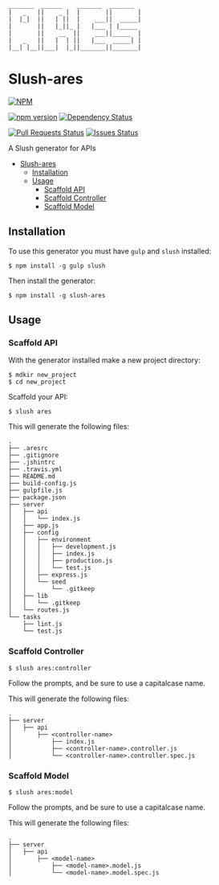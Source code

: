 ```
_______  ______    _______  _______
|   _   ||    _ |  |       ||       |
|  |_|  ||   | ||  |    ___||  _____|
|       ||   |_||_ |   |___ | |_____
|       ||    __  ||    ___||_____  |
|   _   ||   |  | ||   |___  _____| |
|__| |__||___|  |_||_______||_______|

```

Slush-ares
============

[![NPM](https://nodei.co/npm/slush-ares.png?downloads=true&downloadRank=true&stars=true)](https://npmjs.com/package/slush-ares)

[![npm version](https://badge.fury.io/js/slush-ares.svg)](http://badge.fury.io/js/slush-ares)
[![Dependency Status](https://david-dm.org/prestonvanloon/slush-ares.svg)](https://david-dm.org/prestonvanloon/slush-ares)

[![Pull Requests Status](http://issuestats.com/github/prestonvanloon/slush-ares/badge/pr?style=flat)](http://issuestats.com/github/prestonvanloon/slush-ares/badge/pr?style=flat)
[![Issues Status](http://issuestats.com/github/prestonvanloon/slush-ares/badge/issue?style=flat)](http://issuestats.com/github/prestonvanloon/slush-ares/badge/issue?style=flat)

A Slush generator for APIs

* [Slush-ares](#slush-ares)
  * [Installation](#installation)
  * [Usage](#usage)
    * [Scaffold API](#scaffold)
    * [Scaffold Controller](#controller)
    * [Scaffold Model](#model)

<h2 id="installation">Installation</h2>

To use this generator you must have `gulp` and `slush` installed:

```
$ npm install -g gulp slush
```

Then install the generator:

```
$ npm install -g slush-ares
```

<h2 id="usage">Usage</h2>
<h3 id="scaffold">Scaffold API</h3>

With the generator installed make a new project directory:

```
$ mdkir new_project
$ cd new_project
```

Scaffold your API:

```
$ slush ares
```

This will generate the following files:

```
.
├── .aresrc
├── .gitignore
├── .jshintrc
├── .travis.yml
├── README.md
├── build-config.js
├── gulpfile.js
├── package.json
├── server
│   ├── api
│   │   └── index.js
│   ├── app.js
│   ├── config
│   │   ├── environment
│   │   │   ├── development.js
│   │   │   ├── index.js
│   │   │   ├── production.js
│   │   │   └── test.js
│   │   ├── express.js
│   │   └── seed
│   │       └── .gitkeep
│   ├── lib
│   │   └── .gitkeep
│   └── routes.js
└── tasks
    ├── lint.js
    └── test.js
```

<h3 id="controller">Scaffold Controller</h3>

```
$ slush ares:controller
```

Follow the prompts, and be sure to use a capitalcase name.

This will generate the following files:

```
.
├── server
│   ├── api
│       ├── <controller-name>
│           ├── index.js
│           ├── <controller-name>.controller.js
│           └── <controller-name>.controller.spec.js
```

<h3 id="model">Scaffold Model</h3>

```
$ slush ares:model
```

Follow the prompts, and be sure to use a capitalcase name.

This will generate the following files:

```
.
├── server
│   ├── api
│       ├── <model-name>
│           ├── <model-name>.model.js
│           └── <model-name>.model.spec.js
```
